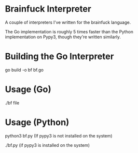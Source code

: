 # Brainfuck Interpreter

A couple of interpreters I've written for the brainfuck language. 

The Go implementation is roughly 5 times faster than the Python implementation on Pypy3,
though they're written similarly.


# Building the Go Interpreter 

go build -o bf bf.go

# Usage (Go)

./bf file

# Usage (Python)

python3 bf.py (If pypy3 is not installed on the system)

./bf.py (if pypy3 is installed on the system)